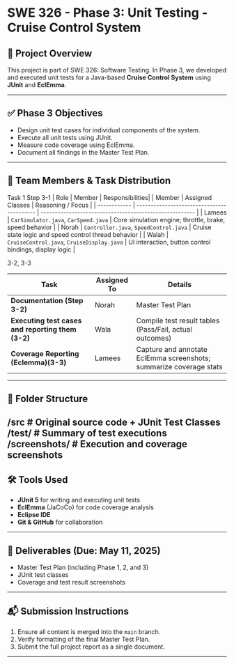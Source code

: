 # SWE 326 - Phase 3: Unit Testing - Cruise Control System

## 📌 Project Overview
This project is part of SWE 326: Software Testing. In Phase 3, we developed and executed unit tests for a Java-based **Cruise Control System** using **JUnit** and **EclEmma**.

---

## ✅ Phase 3 Objectives
- Design unit test cases for individual components of the system.
- Execute all unit tests using JUnit.
- Measure code coverage using EclEmma.
- Document all findings in the Master Test Plan.

---

## 👥 Team Members & Task Distribution
Task 1 Step 3-1 
| Role                    | Member   | Responsibilities|
| Member       | Assigned Classes                           | Reasoning / Focus                                       |
| ------------ | ------------------------------------------ | ------------------------------------------------------- |
| Lamees | `CarSimulator.java`, `CarSpeed.java`       | Core simulation engine; throttle, brake, speed behavior |
| Norah | `Controller.java`, `SpeedControl.java`     | Cruise state logic and speed control thread behavior    |
| Walah | `CruiseControl.java`, `CruiseDisplay.java` | UI interaction, button control bindings, display logic  |


3-2, 3-3

| Task                                   | Assigned To           | Details                                                             |
| -------------------------------------- | --------------------- | ------------------------------------------------------------------- |
| **Documentation (Step 3-2)** |  Norah   | Master Test Plan |
| **Executing test cases and reporting them (3-2)**| Wala | Compile test result tables (Pass/Fail, actual outcomes)             |
| **Coverage Reporting (Eclemma)(3-3)**  |Lamees | Capture and annotate EclEmma screenshots; summarize coverage stats  |



---

## 📁 Folder Structure
/src # Original source code + JUnit Test Classes
/test/ # Summary of test executions 
/screenshots/ # Execution and coverage screenshots
---

## 🛠️ Tools Used
- **JUnit 5** for writing and executing unit tests
- **EclEmma** (JaCoCo) for code coverage analysis
- **Eclipse IDE**
- **Git & GitHub** for collaboration
---

## 📄 Deliverables (Due: May 11, 2025)
- Master Test Plan (including Phase 1, 2, and 3)
- JUnit test classes
- Coverage and test result screenshots

---

## 📬 Submission Instructions
1. Ensure all content is merged into the `main` branch.
2. Verify formatting of the final Master Test Plan.
3. Submit the full project report as a single document.

---
